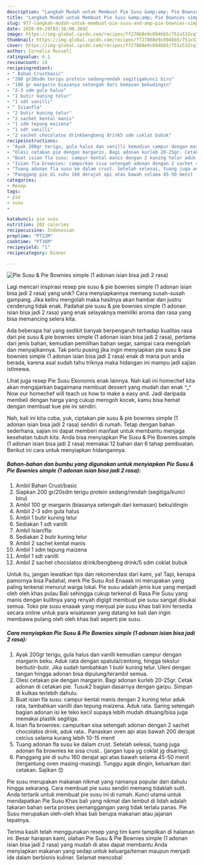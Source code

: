 ```yaml
---
description: "Langkah Mudah untuk Membuat Pie Susu &amp;amp; Pie Bownies simple (1 adonan isian bisa jadi 2 rasa), Enak"
title: "Langkah Mudah untuk Membuat Pie Susu &amp;amp; Pie Bownies simple (1 adonan isian bisa jadi 2 rasa), Enak"
slug: 977-langkah-mudah-untuk-membuat-pie-susu-and-amp-pie-bownies-simple-1-adonan-isian-bisa-jadi-2-rasa-enak
date: 2020-09-29T03:36:00.369Z
image: https://img-global.cpcdn.com/recipes/ff27868e9c094bb5/751x532cq70/pie-susu-pie-bownies-simple-1-adonan-isian-bisa-jadi-2-rasa-foto-resep-utama.jpg
thumbnail: https://img-global.cpcdn.com/recipes/ff27868e9c094bb5/751x532cq70/pie-susu-pie-bownies-simple-1-adonan-isian-bisa-jadi-2-rasa-foto-resep-utama.jpg
cover: https://img-global.cpcdn.com/recipes/ff27868e9c094bb5/751x532cq70/pie-susu-pie-bownies-simple-1-adonan-isian-bisa-jadi-2-rasa-foto-resep-utama.jpg
author: Cornelia Russell
ratingvalue: 4.1
reviewcount: 14
recipeingredient:
- " Bahan Crustbasic"
- "200 gr20sdm terigu protein sedangrendah segitigakunci biru"
- "100 gr margarin biasanya setengah dari kemasan bekudingin"
- "2-3 sdm gula halus"
- "1 butir kuning telur"
- "1 sdt vanilli"
- " Isianfla"
- "2 butir kuning telur"
- "2 sachet kental manis"
- "1 sdm tepung maizena"
- "1 sdt vanilli"
- "2 sachet chocolatos drinkbengbeng drink5 sdm coklat bubuk"
recipeinstructions:
- "Ayak 200gr terigu, gula halus dan vanilli kemudian campur dengan margarin beku. Aduk rata dengan spatula/centong, hingga tekstur berbutir-butir. Jika sudah tambahkan 1 butir kuning telur. Uleni dengan tangan hingga adonan bisa dipulung/terambil semua."
- "Olesi cetakan pie dengan margarin. Bagi adonan kurleb 20-25gr. Cetak adonan di cetakan pie. Tusuk2 bagian dasarnya dengan garpu. Simpan di kulkas terlebih dahulu."
- "Buat isian fla susu: campur kental manis dengan 2 kuning telur aduk rata, tambahkan vanilli dan tepung maizena. Aduk rata. Saring setengah bagian adonan isi ke teko kecil supaya lebih mudah dituang/bisa juga memakai plastik segitiga."
- "Isian fla brownies: campurkan sisa setengah adonan dengan 2 sachet chocolatos drink, aduk rata.. Panaskan oven api atas bawah 200 derajat celcius selama kurang lebih 10-15 menit"
- "Tuang adonan fla susu ke dalam crust. Setelah selesai, tuang juga adonan fla brownies ke sisa crust.. (jangan lupa yg coklat jg disaring)."
- "Panggang pie di suhu 160 derajat api atas bawah selama 45-50 menit (tergantung oven masing-masing). Tunggu agak dingin, keluarkan dari cetakan. Sajikan 😊"
categories:
- Resep
tags:
- pie
- susu
- 

katakunci: pie susu  
nutrition: 202 calories
recipecuisine: Indonesian
preptime: "PT22M"
cooktime: "PT36M"
recipeyield: "1"
recipecategory: Dinner

---
```



![Pie Susu &amp; Pie Bownies simple (1 adonan isian bisa jadi 2 rasa)](https://img-global.cpcdn.com/recipes/ff27868e9c094bb5/751x532cq70/pie-susu-pie-bownies-simple-1-adonan-isian-bisa-jadi-2-rasa-foto-resep-utama.jpg)

Lagi mencari inspirasi resep pie susu &amp; pie bownies simple (1 adonan isian bisa jadi 2 rasa) yang unik? Cara menyiapkannya memang susah-susah gampang. Jika keliru mengolah maka hasilnya akan hambar dan justru cenderung tidak enak. Padahal pie susu &amp; pie bownies simple (1 adonan isian bisa jadi 2 rasa) yang enak selayaknya memiliki aroma dan rasa yang bisa memancing selera kita.

Ada beberapa hal yang sedikit banyak berpengaruh terhadap kualitas rasa dari pie susu &amp; pie bownies simple (1 adonan isian bisa jadi 2 rasa), pertama dari jenis bahan, kemudian pemilihan bahan segar, sampai cara mengolah dan menyajikannya. Tak perlu pusing jika ingin menyiapkan pie susu &amp; pie bownies simple (1 adonan isian bisa jadi 2 rasa) enak di mana pun anda berada, karena asal sudah tahu triknya maka hidangan ini mampu jadi sajian istimewa.

Lihat juga resep Pie Susu Ekonomis enak lainnya. Nah kali ini homechef kita akan mengajarkan bagaimana membuat dessert yang mudah dan enak ^_^ Now our homechef will teach us how to make a easy and. Jadi daripada membeli dengan harga yang cukup merogoh kocek, kamu bisa hemat dengan membuat kue pie ini sendiri.


Nah, kali ini kita coba, yuk, ciptakan pie susu &amp; pie bownies simple (1 adonan isian bisa jadi 2 rasa) sendiri di rumah. Tetap dengan bahan sederhana, sajian ini dapat memberi manfaat untuk membantu menjaga kesehatan tubuh kita. Anda bisa menyiapkan Pie Susu &amp; Pie Bownies simple (1 adonan isian bisa jadi 2 rasa) memakai 12 bahan dan 6 tahap pembuatan. Berikut ini cara untuk menyiapkan hidangannya.

<!--inarticleads1-->

##### Bahan-bahan dan bumbu yang digunakan untuk menyiapkan Pie Susu &amp; Pie Bownies simple (1 adonan isian bisa jadi 2 rasa):

1. Ambil  Bahan Crust/basic
1. Siapkan 200 gr/20sdm terigu protein sedang/rendah (segitiga/kunci biru)
1. Ambil 100 gr margarin (biasanya setengah dari kemasan) beku/dingin
1. Ambil 2-3 sdm gula halus
1. Ambil 1 butir kuning telur
1. Sediakan 1 sdt vanilli
1. Ambil  Isian/fla:
1. Sediakan 2 butir kuning telur
1. Ambil 2 sachet kental manis
1. Ambil 1 sdm tepung maizena
1. Ambil 1 sdt vanilli
1. Ambil 2 sachet chocolatos drink/bengbeng drink/5 sdm coklat bubuk


Untuk itu, jangan lewatkan tips dan rekomendasi dari kami, ya! Tapi, kenapa pamornya bisa Padahal, merk Pie Susu Asli Enaaak ini merupakan yang paling terkenal menurut warga lokal. Pie susu adalah jenis kue yang menjadi oleh oleh khas pulau Bali sehingga cukup terkenal di Rasa Pie Susu yang manis dengan kulitnya yang renyah digigit membuat pie susu sangat disukai semua. Toko pie susu enaaak yang menjual pie susu khas bali kini tersedia secara online untuk para wisatawan yang datang ke bali dan ingin membawa pulang oleh oleh khas bali seperti pie susu. 

<!--inarticleads2-->

##### Cara menyiapkan Pie Susu &amp; Pie Bownies simple (1 adonan isian bisa jadi 2 rasa):

1. Ayak 200gr terigu, gula halus dan vanilli kemudian campur dengan margarin beku. Aduk rata dengan spatula/centong, hingga tekstur berbutir-butir. Jika sudah tambahkan 1 butir kuning telur. Uleni dengan tangan hingga adonan bisa dipulung/terambil semua.
1. Olesi cetakan pie dengan margarin. Bagi adonan kurleb 20-25gr. Cetak adonan di cetakan pie. Tusuk2 bagian dasarnya dengan garpu. Simpan di kulkas terlebih dahulu.
1. Buat isian fla susu: campur kental manis dengan 2 kuning telur aduk rata, tambahkan vanilli dan tepung maizena. Aduk rata. Saring setengah bagian adonan isi ke teko kecil supaya lebih mudah dituang/bisa juga memakai plastik segitiga.
1. Isian fla brownies: campurkan sisa setengah adonan dengan 2 sachet chocolatos drink, aduk rata.. Panaskan oven api atas bawah 200 derajat celcius selama kurang lebih 10-15 menit
1. Tuang adonan fla susu ke dalam crust. Setelah selesai, tuang juga adonan fla brownies ke sisa crust.. (jangan lupa yg coklat jg disaring).
1. Panggang pie di suhu 160 derajat api atas bawah selama 45-50 menit (tergantung oven masing-masing). Tunggu agak dingin, keluarkan dari cetakan. Sajikan 😊


Pie susu merupakan makanan nikmat yang namanya popular dari dahulu hingga sekarang. Cara membuat pie susu sendiri memang tidaklah sulit. Anda tertarik untuk membuat pie susu ini di rumah. Kunci utama untuk mendapatkan Pie Susu Khas bali yang nikmat dan lembut di lidah adalah takaran bahan serta proses pemanggangan yang tidak terlalu panas. Pie Susu merupakan oleh-oleh khas bali berupa makanan atau jajanan tepatnya. 

Terima kasih telah menggunakan resep yang tim kami tampilkan di halaman ini. Besar harapan kami, olahan Pie Susu &amp; Pie Bownies simple (1 adonan isian bisa jadi 2 rasa) yang mudah di atas dapat membantu Anda menyiapkan makanan yang sedap untuk keluarga/teman maupun menjadi ide dalam berbisnis kuliner. Selamat mencoba!
